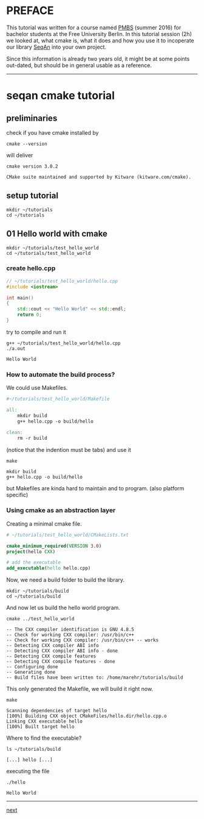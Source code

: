 # PREFACE

This tutorial was written for a course named [PMBS](http://www.mi.fu-berlin.de/w/ABI/PMSB_Seqan_2016) (summer 2016) for bachelor students at the Free University Berlin. In this tutorial session (2h) we looked at, what cmake is, what it does and how you use it to incoperate our library [SeqAn](http://github.com/seqan/seqan) into your own project.

Since this information is already two years old, it might be at some points out-dated, but should be in general usable as a reference.

------

# seqan cmake tutorial

## preliminaries

check if you have cmake installed by
```console
cmake --version
```
will deliver
```terminal
cmake version 3.0.2

CMake suite maintained and supported by Kitware (kitware.com/cmake).
```

## setup tutorial

```console
mkdir ~/tutorials
cd ~/tutorials
```

## 01 Hello world with cmake

```console
mkdir ~/tutorials/test_hello_world
cd ~/tutorials/test_hello_world
```

### create hello.cpp

```c++
// ~/tutorials/test_hello_world/hello.cpp
#include <iostream>

int main()
{
    std::cout << "Hello World" << std::endl;
    return 0;
}
```

try to compile and run it

```console
g++ ~/tutorials/test_hello_world/hello.cpp
./a.out
```

```terminal
Hello World
```

### How to automate the build process?

We could use Makefiles.

```makefile
#~/tutorials/test_hello_world/Makefile

all:
	mkdir build
	g++ hello.cpp -o build/hello

clean:
	rm -r build
```

(notice that the indention must be tabs) and use it

```console
make
```

```terminal
mkdir build
g++ hello.cpp -o build/hello
```

but Makefiles are kinda hard to maintain and to program. (also platform specific)

### Using cmake as an abstraction layer

Creating a minimal cmake file.

```cmake
# ~/tutorials/test_hello_world/CMakeLists.txt

cmake_minimum_required(VERSION 3.0)
project(hello CXX)

# add the executable
add_executable(hello hello.cpp)
```

Now, we need a build folder to build the library.

```console
mkdir ~/tutorials/build
cd ~/tutorials/build
```

And now let us build the hello world program.

```console
cmake ../test_hello_world
```

```terminal
-- The CXX compiler identification is GNU 4.8.5
-- Check for working CXX compiler: /usr/bin/c++
-- Check for working CXX compiler: /usr/bin/c++ -- works
-- Detecting CXX compiler ABI info
-- Detecting CXX compiler ABI info - done
-- Detecting CXX compile features
-- Detecting CXX compile features - done
-- Configuring done
-- Generating done
-- Build files have been written to: /home/marehr/tutorials/build
```

This only generated the Makefile, we will build it right now.

```console
make
```

```terminal
Scanning dependencies of target hello
[100%] Building CXX object CMakeFiles/hello.dir/hello.cpp.o
Linking CXX executable hello
[100%] Built target hello
```

Where to find the executable?

```console
ls ~/tutorials/build
```

```terminal
[...] hello [...]
```

executing the file

```console
./hello
```

```terminal
Hello World
```

----------

[next](README.2.md)
